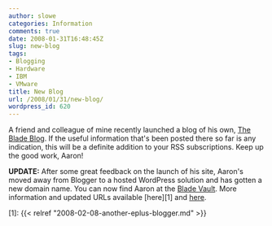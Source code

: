 ```yaml
---
author: slowe
categories: Information
comments: true
date: 2008-01-31T16:48:45Z
slug: new-blog
tags:
- Blogging
- Hardware
- IBM
- VMware
title: New Blog
url: /2008/01/31/new-blog/
wordpress_id: 620
---
```


A friend and colleague of mine recently launched a blog of his own, [The Blade Blog](http://aarondelp.blogspot.com/). If the useful information that's been posted there so far is any indication, this will be a definite addition to your RSS subscriptions. Keep up the good work, Aaron!

**UPDATE:** After some great feedback on the launch of his site, Aaron's moved away from Blogger to a hosted WordPress solution and has gotten a new domain name. You can now find Aaron at the [Blade Vault](http://bladevault.info/). More information and updated URLs available [here][1] and [here](http://aarondelp.blogspot.com/2008/02/new-site-new-name.html).

[1]: {{< relref "2008-02-08-another-eplus-blogger.md" >}}
